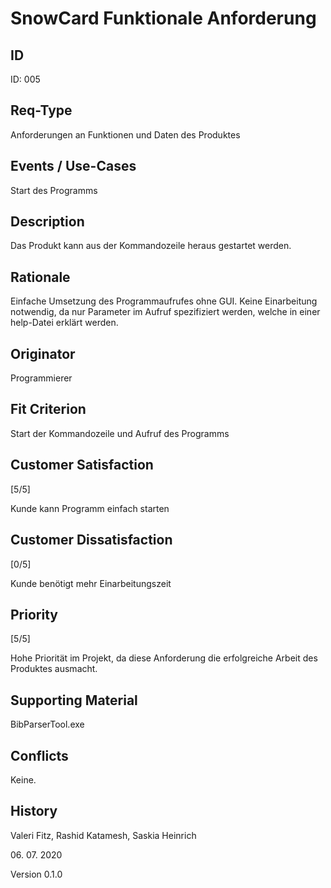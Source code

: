 # SnowCard Funktionale Anforderung

## ID

ID: 005

## Req-Type

Anforderungen an Funktionen und Daten des Produktes

## Events / Use-Cases

Start des Programms

## Description

Das Produkt kann aus der Kommandozeile heraus gestartet werden.

## Rationale

Einfache Umsetzung des Programmaufrufes ohne GUI. Keine Einarbeitung notwendig, da nur Parameter im Aufruf spezifiziert werden, welche in einer help-Datei erklärt werden.

## Originator

Programmierer

## Fit Criterion

Start der Kommandozeile und Aufruf des Programms

## Customer Satisfaction

[5/5]

Kunde kann Programm einfach starten

## Customer Dissatisfaction

[0/5]

Kunde benötigt mehr Einarbeitungszeit

## Priority

[5/5]

Hohe Priorität im Projekt, da diese Anforderung die erfolgreiche Arbeit des Produktes ausmacht.

## Supporting Material

BibParserTool.exe

## Conflicts

Keine.

## History

Valeri Fitz,
Rashid Katamesh,
Saskia Heinrich

06\. 07\. 2020

Version 0.1.0
